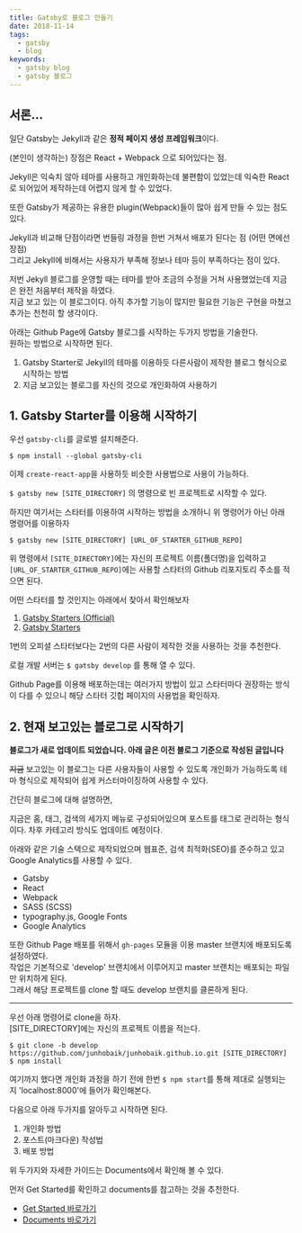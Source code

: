 ```yaml
---
title: Gatsby로 블로그 만들기
date: 2018-11-14
tags:
  - gatsby
  - blog
keywords:
  - gatsby blog
  - gatsby 블로그
---
```


## 서론...

일단 Gatsby는 Jekyll과 같은 **정적 페이지 생성 프레임워크**이다.

(본인이 생각하는) 장점은 React + Webpack 으로 되어있다는 점.

Jekyll은 익숙치 않아 테마를 사용하고 개인화하는데 불편함이 있었는데 익숙한 React로 되어있어 제작하는데 어렵지 않게 할 수 있었다.  

또한 Gatsby가 제공하는 유용한 plugin(Webpack)들이 많아 쉽게 만들 수 있는 점도 있다.

Jekyll과 비교해 단점이라면 번들링 과정을 한번 거쳐서 배포가 된다는 점 (어떤 면에선 장점)  
그리고 Jekyll에 비해서는 사용자가 부족해 정보나 테마 등이 부족하다는 점이 있다.

저번 Jekyll 블로그를 운영할 때는 테마를 받아 조금의 수정을 거쳐 사용했었는데 지금은 완전 처음부터 제작을 하였다.  
지금 보고 있는 이 블로그이다. 아직 추가할 기능이 많지만 필요한 기능은 구현을 마쳤고 추가는 천천히 할 생각이다.

아래는 Github Page에 Gatsby 블로그를 시작하는 두가지 방법을 기술한다.  
원하는 방법으로 시작하면 된다.

1. Gatsby Starter로 Jekyll의 테마를 이용하듯 다른사람이 제작한 블로그 형식으로 시작하는 방법
2. 지금 보고있는 블로그를 자신의 것으로 개인화하여 사용하기

## 1. Gatsby Starter를 이용해 시작하기

우선 `gatsby-cli`를 글로벌 설치해준다.

```shell
$ npm install --global gatsby-cli
```

이제 `create-react-app`을 사용하듯 비슷한 사용법으로 사용이 가능하다.

`$ gatsby new [SITE_DIRECTORY]` 의 명령으로 빈 프로젝트로 시작할 수 있다.

하지만 여기서는 스타터를 이용하여 시작하는 방법을 소개하니 위 명령어가 아닌 아래 명령어를 이용하자

```
$ gatsby new [SITE_DIRECTORY] [URL_OF_STARTER_GITHUB_REPO]
```

위 명령에서 `[SITE_DIRECTORY]`에는 자신의 프로젝트 이름(폴더명)을 입력하고 `[URL_OF_STARTER_GITHUB_REPO]`에는 사용할 스타터의 Github 리포지토리 주소를 적으면 된다.

어떤 스타터를 할 것인지는 아래에서 찾아서 확인해보자

1. [Gatsby Starters (Official)][2]
2. [Gatsby Starters][1]

1번의 오피셜 스타터보다는 2번의 다른 사람이 제작한 것을 사용하는 것을 추천한다.

로컬 개발 서버는 `$ gatsby develop` 를 통해 열 수 있다.

Github Page를 이용해 배포하는데는 여러가지 방법이 있고 스타터마다 권장하는 방식이 다를 수 있으니 해당 스타터 깃헙 페이지의 사용법을 확인하자.

## 2. 현재 보고있는 블로그로 시작하기

**블로그가 새로 업데이트 되었습니다. 아래 글은 이전 블로그 기준으로 작성된 글입니다**

~~지금~~ 보고있는 이 블로그는 다른 사용자들이 사용할 수 있도록 개인화가 가능하도록 테마 형식으로 제작되어 쉽게 커스터마이징하여 사용할 수 있다.

간단히 블로그에 대해 설명하면,

지금은 홈, 태그, 검색의 세가지 메뉴로 구성되어있으며 포스트를 태그로 관리하는 형식이다. 차후 카테고리 방식도 업데이트 예정이다.

아래와 같은 기술 스택으로 제작되었으며 웹표준, 검색 최적화(SEO)를 준수하고 있고 Google Analytics를 사용할 수 있다.

- Gatsby
- React
- Webpack
- SASS (SCSS)
- typography.js, Google Fonts
- Google Analytics

또한 Github Page 배포를 위해서 `gh-pages` 모듈을 이용 master 브랜치에 배포되도록 설정하였다.  
작업은 기본적으로 'develop' 브랜치에서 이루어지고 master 브랜치는 배포되는 파일만 위치하게 된다.  
그래서 해당 프로젝트를 clone 할 때도 develop 브랜치를 클론하게 된다.

---

우선 아래 명령어로 clone을 하자.  
[SITE_DIRECTORY]에는 자신의 프로젝트 이름을 적는다.

```shell
$ git clone -b develop https://github.com/junhobaik/junhobaik.github.io.git [SITE_DIRECTORY]
$ npm install
```

여기까지 했다면 개인화 과정을 하기 전에 한번 `$ npm start`를 통해 제대로 실행되는지 'localhost:8000'에 들어가 확인해본다.

다음으로 아래 두가지를 알아두고 시작하면 된다.

1. 개인화 방법
2. 포스트(마크다운) 작성법
3. 배포 방법

위 두가지와 자세한 가이드는 Documents에서 확인해 볼 수 있다.

먼저 Get Started를 확인하고 documents를 참고하는 것을 추천한다.

- [Get Started 바로가기][4]
- [Documents 바로가기][3]


[1]: https://www.gatsbyjs.org/starters/?v=2 "gatsby starter" 
[2]: https://www.gatsbyjs.org/docs/starters/#starters "gatsby starter official"
[3]: https://github.com/junhobaik/junhobaik.github.io/wiki/Documents "documents"
[4]: https://github.com/junhobaik/junhobaik.github.io#get-started "get started"
